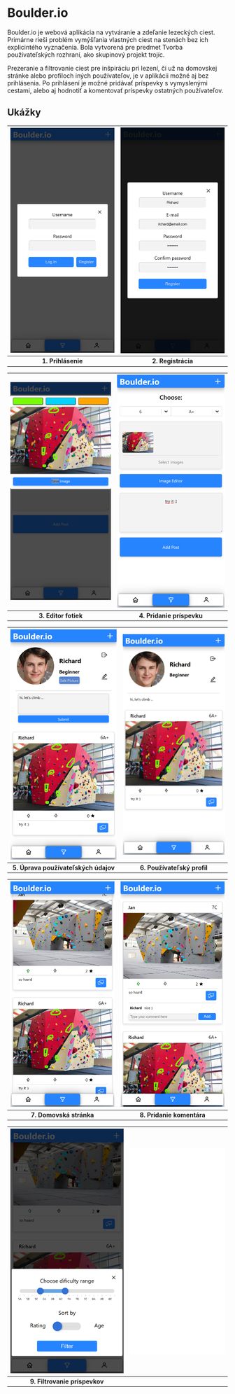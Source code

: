 # Boulder.io

Boulder.io je webová aplikácia na vytváranie a zdeľanie lezeckých ciest. Primárne rieši problém vymýšľania vlastných ciest na stenách bez ich explicintého vyznačenia. Bola vytvorená pre predmet Tvorba používateľských rozhraní, ako skupinový projekt trojíc.

Prezeranie a filtrovanie ciest pre inšpiráciu pri lezení, či už na domovskej stránke alebo profiloch iných používateľov, je v aplikácii možné aj bez prihlásenia. Po prihlásení je možné pridávať príspevky s vymyslenými cestami, alebo aj hodnotiť a komentovať príspevky ostatných používateľov.

## Ukážky

| ![Login](screenshots/1_login.png) | ![Registration](screenshots/2_registration.png) |
|:--:|:--:|
| **1. Prihlásenie** | **2. Registrácia** |

| ![Editor](screenshots/3_editor.png) | ![Add Route](screenshots/4_add_route.png) |
|:--:|:--:|
| **3. Editor fotiek** | **4. Pridanie príspevku** |

| ![Edit User](screenshots/5_edit_user.png) | ![User](screenshots/6_user.png) |
|:--:|:--:|
| **5. Úprava používateľských údajov** | **6. Používateľský profil** |

| ![Home](screenshots/7_home.png) | ![Comment](screenshots/8_comment.png) |
|:--:|:--:|
| **7. Domovská stránka** | **8. Pridanie komentára** |

| ![Filter](screenshots/9_filter.png) | ![](screenshots/empty.png) |
|:--:|:--:|
| **9. Filtrovanie príspevkov** | |